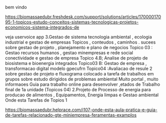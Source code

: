 bem vindo


https://biomassaedubr.freshdesk.com/support/solutions/articles/17000017095-1-topicos-estudo-conceitos-sistemas-tecnologicas-projetos-economicos-sistema-integrados-de

veja  uservoice   app 
3.Gestao de sistema tecnologia ambiental , ecologia industrial e gestao de empresas
Topicos , conteudos , caminhos . sucees sobre gestao de projeto , planejamento e plano de negocios
Topico 03 : Gestao recursos humanos , gestao minempresas e rede social conectividade e gestao de empresa
Topico 4.B; Analise de projeto de biosistema e bioenergia integrados
Topico03 B: Gestao de empresa , transformacao digital modelo gpecufrn
Topico04 :Avaliacao de resule 2 sobre gestao de projeto e fluxograma colocado a tarefa de trabalhos em grupos sobre estudo dirigidos de problemas ambiental
Muito portal , muito informaoes
Guia para trabalho online para desenvolver ,etados de Trabalho final de 1a unidade (Topicos 04)
2.Projeto de Processo de energia para producao de alimentos , Equipamentos, Energia limpas e Gestao ambiental
Onde esta Tarefas de Topios 1 

https://biomassaedubr.helprace.com/i107-onde-esta-aula-pratica-e-guia-de-tarefas-relacionado-gte-miniempresa-feramentas-examplos
